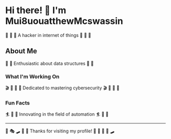 # Hi there! 👋 I'm Mui8uouatthewMcswassin

🏑 🏓 🚵 A hacker in internet of things 🏑 🏓 🚵

## About Me
🎤 🚵 Enthusiastic about data structures 🎤 🚵

### What I'm Working On
🎬 🎸 🎯 🛶 Dedicated to mastering cybersecurity 🎬 🎸 🎯 🛶

### Fun Facts
🏄 🎱 🥋 Innovating in the field of automation 🏄 🎱 🥋

---
🛶 🎭 🛹 🎹 🎽 Thanks for visiting my profile! 🎣 🥋 🏓 🛶 🛹
